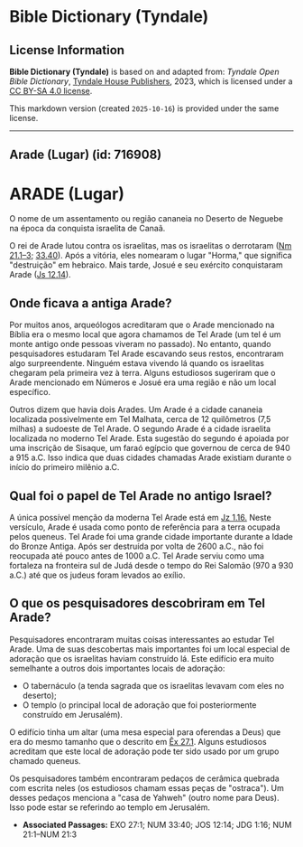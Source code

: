 # Bible Dictionary (Tyndale)

## License Information

**Bible Dictionary (Tyndale)** is based on and adapted from: _Tyndale Open Bible Dictionary_, [Tyndale House Publishers](https://tyndaleopenresources.com/), 2023, which is licensed under a [CC BY-SA 4.0 license](https://creativecommons.org/licenses/by-sa/4.0/legalcode.en).

This markdown version (created `2025-10-16`) is provided under the same license.



--------------------------------

## Arade (Lugar) (id: 716908)

ARADE (Lugar)
=============

O nome de um assentamento ou região cananeia no Deserto de Neguebe na época da conquista israelita de Canaã.

O rei de Arade lutou contra os israelitas, mas os israelitas o derrotaram ([Nm 21\.1–3](https://ref.ly/Num21:1-Num21:3); [33\.40](https://ref.ly/Num33:40)). Após a vitória, eles nomearam o lugar "Horma," que significa "destruição" em hebraico. Mais tarde, Josué e seu exército conquistaram Arade ([Js 12\.14](https://ref.ly/Josh12:14)).

Onde ficava a antiga Arade?
---------------------------

Por muitos anos, arqueólogos acreditaram que o Arade mencionado na Bíblia era o mesmo local que agora chamamos de Tel Arade (um tel é um monte antigo onde pessoas viveram no passado). No entanto, quando pesquisadores estudaram Tel Arade escavando seus restos, encontraram algo surpreendente. Ninguém estava vivendo lá quando os israelitas chegaram pela primeira vez à terra. Alguns estudiosos sugeriram que o Arade mencionado em Números e Josué era uma região e não um local específico.

Outros dizem que havia dois Arades. Um Arade é a cidade cananeia localizada possivelmente em Tel Malhata, cerca de 12 quilômetros (7,5 milhas) a sudoeste de Tel Arade. O segundo Arade é a cidade israelita localizada no moderno Tel Arade. Esta sugestão do segundo é apoiada por uma inscrição de Sisaque, um faraó egípcio que governou de cerca de 940 a 915 a.C. Isso indica que duas cidades chamadas Arade existiam durante o início do primeiro milênio a.C.

Qual foi o papel de Tel Arade no antigo Israel?
-----------------------------------------------

A única possível menção da moderna Tel Arade está em [Jz 1\.16\.](https://ref.ly/Judg1:16) Neste versículo, Arade é usada como ponto de referência para a terra ocupada pelos queneus. Tel Arade foi uma grande cidade importante durante a Idade do Bronze Antiga. Após ser destruída por volta de 2600 a.C., não foi reocupada até pouco antes de 1000 a.C. Tel Arade serviu como uma fortaleza na fronteira sul de Judá desde o tempo do Rei Salomão (970 a 930 a.C.) até que os judeus foram levados ao exílio.

O que os pesquisadores descobriram em Tel Arade?
------------------------------------------------

Pesquisadores encontraram muitas coisas interessantes ao estudar Tel Arade. Uma de suas descobertas mais importantes foi um local especial de adoração que os israelitas haviam construído lá. Este edifício era muito semelhante a outros dois importantes locais de adoração:

* O tabernáculo (a tenda sagrada que os israelitas levavam com eles no deserto);
* O templo (o principal local de adoração que foi posteriormente construído em Jerusalém).

O edifício tinha um altar (uma mesa especial para oferendas a Deus) que era do mesmo tamanho que o descrito em [Êx 27\.1](https://ref.ly/Exod27:1). Alguns estudiosos acreditam que este local de adoração pode ter sido usado por um grupo chamado queneus.

Os pesquisadores também encontraram pedaços de cerâmica quebrada com escrita neles (os estudiosos chamam essas peças de "ostraca"). Um desses pedaços menciona a "casa de Yahweh" (outro nome para Deus). Isso pode estar se referindo ao templo em Jerusalém.

* **Associated Passages:** EXO 27:1; NUM 33:40; JOS 12:14; JDG 1:16; NUM 21:1–NUM 21:3

